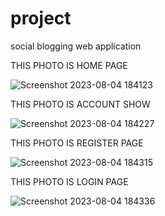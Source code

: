 # project
social blogging web application

THIS PHOTO IS HOME PAGE 

![Screenshot 2023-08-04 184123](https://github.com/devangmaru/project/assets/133796777/d49d10dd-2bdb-45e9-8c93-c7676f7b3d5d)

THIS PHOTO IS ACCOUNT SHOW 

![Screenshot 2023-08-04 184227](https://github.com/devangmaru/project/assets/133796777/daba6498-be7b-401d-bf0e-eda88ec603fb)

THIS PHOTO IS REGISTER PAGE

![Screenshot 2023-08-04 184315](https://github.com/devangmaru/project/assets/133796777/ae5885f5-bd17-427f-b0d9-d625cf693c5b)

THIS PHOTO IS LOGIN PAGE

![Screenshot 2023-08-04 184336](https://github.com/devangmaru/project/assets/133796777/f9ba534f-06b7-4065-b668-a90b2c7f2a31)

